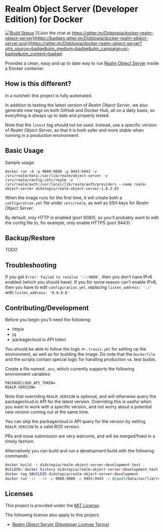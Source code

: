 # Realm Object Server (Developer Edition) for Docker

[![Build Status](https://travis-ci.org/Didstopia/docker-realm-object-server.svg?branch=master)](https://travis-ci.org/Didstopia/docker-realm-object-server)
[![Join the chat at https://gitter.im/Didstopia/docker-realm-object-server](https://badges.gitter.im/Didstopia/docker-realm-object-server.svg)](https://gitter.im/Didstopia/docker-realm-object-server?utm_source=badge&utm_medium=badge&utm_campaign=pr-badge&utm_content=badge)

Provides a clean, easy and up to date way to run [Realm Object Server](https://realm.io/docs/realm-object-server/) inside a Docker container.

## How is this different?

In a nutshell: this project is fully automated.

In addition to testing the latest version of _Realm Object Server_, we also generate new tags on both GitHub and Docker Hub, all on a daily basis, so everything is always up to date and properly tested.

Note that the `latest` tag should not be used. Instead, use a specific version of _Realm Object Server_, as that it is both safer and more stable when running in a production environment.

## Basic Usage

Sample usage:
```
docker run -d -p 9080:9080 -p 9443:9443 -v /srv/realm/data:/var/lib/realm/object-server -v /srv/realm/config:/etc/realm -v /srv/realm/auth:/usr/local/lib/realm/auth/providers --name realm-object-server didstopia/realm-object-server:1.8.3-83
```

When the image runs for the first time, it will create both a `configuration.yml` file under `/etc/realm`, as well as SSH keys for _Realm Object Server_.

By default, only HTTP is enabled (port 9080), so you'll probably want to edit the config file to, for example, only enable HTTPS (port 9443).

## Backup/Restore

_TODO_

## Troubleshooting

If you get `Error: Failed to resolve ':::9080'`, then you don't have IPv6 enabled (which you should have). If you for some reason can't enable IPv6, then you have to edit `configuration.yml`, replacing `listen_address: '::'` with `listen_address: '0.0.0.0'`.

## Contributing/Development

Before you begin you'll need the following:
- httpie
- jq
- packagecloud.io API token

You should be able to follow the logic in `.travis.yml` for setting up the environment, as well as for building the image.
Do note that the `Dockerfile` and the scripts contain special logic for handling production vs. test builds.

Create a file named `.env`, which currently supports the following environment variables:

```
PACKAGECLOUD_API_TOKEN=
REALM_VERSION=
```

Note that overriding `REALM_VERSION` is optional, and will otherwise query the packagecloud.io API for the latest version. Overriding this is useful when you want to work with a specific version, and not worry about a potential new version coming out at the same time.

You can skip the packagecloud.io API query for the version by setting `REALM_VERSION` to a valid _ROS_ version.

PRs and issue submission are very welcome, and will be merged/fixed in a timely fashion.

Alternatively you can build and run a development build with the following commands:
```bash
docker build -t didstopia/realm-object-server:development-test .
BUILDID=`docker history didstopia/realm-object-server:development-test | grep "LABEL TEST=FALSE" | awk '{print $1}'`
docker tag $BUILDID didstopia/realm-object-server:development
docker run -it --rm -p 9080:9080 -p 9443:9443 -v $(pwd)/data/var/lib/realm-object-server:/var/lib/realm/object-server -v $(pwd)/data/etc/realm:/etc/realm -v $(pwd)/data/usr/local/lib/realm/auth/providers:/usr/local/lib/realm/auth/providers --name realm-object-server didstopia/realm-object-server:development
```

## Licenses

This project is provided under the [MIT License](https://github.com/Didstopia/docker-realm-object-server/blob/master/LICENSE).

The following license also apply to this project:
- [Realm Object Server (Developer License Terms)](https://realm.io/legal/developer-license-terms/)
